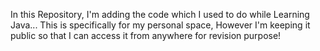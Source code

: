 In this Repository, I'm adding the code which I used to do while Learning Java...
This is specifically for my personal space, However I'm keeping it public so that I can access it from anywhere for revision purpose!
